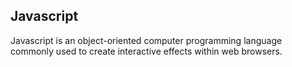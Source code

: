 ## Javascript

Javascript is an object-oriented computer programming language commonly used to create interactive effects within web browsers.